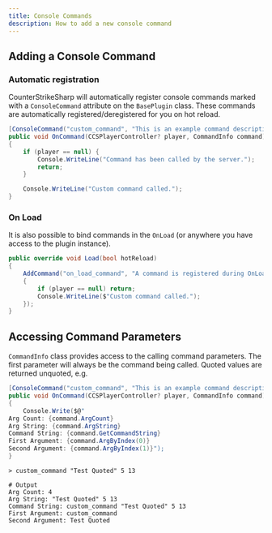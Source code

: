 ```yaml
---
title: Console Commands
description: How to add a new console command
---
```


## Adding a Console Command

### Automatic registration

CounterStrikeSharp will automatically register console commands marked with a `ConsoleCommand` attribute on the `BasePlugin` class. These commands are automatically registered/deregistered for you on hot reload.

```csharp
[ConsoleCommand("custom_command", "This is an example command description")]
public void OnCommand(CCSPlayerController? player, CommandInfo command)
{
    if (player == null) {
        Console.WriteLine("Command has been called by the server.");
        return;
    }

    Console.WriteLine("Custom command called.");
}
```

### On Load

It is also possible to bind commands in the `OnLoad` (or anywhere you have access to the plugin instance).

```csharp
public override void Load(bool hotReload)
{
    AddCommand("on_load_command", "A command is registered during OnLoad", (player, info) =>
    {
        if (player == null) return;
        Console.WriteLine($"Custom command called.");
    });
}
```

## Accessing Command Parameters

`CommandInfo` class provides access to the calling command parameters. The first parameter will always be the command being called. Quoted values are returned unquoted, e.g.

```csharp
[ConsoleCommand("custom_command", "This is an example command description")]
public void OnCommand(CCSPlayerController? player, CommandInfo command)
{
    Console.Write($@"
Arg Count: {command.ArgCount}
Arg String: {command.ArgString}
Command String: {command.GetCommandString}
First Argument: {command.ArgByIndex(0)}
Second Argument: {command.ArgByIndex(1)}");
}
```

```shell
> custom_command "Test Quoted" 5 13

# Output
Arg Count: 4
Arg String: "Test Quoted" 5 13
Command String: custom_command "Test Quoted" 5 13
First Argument: custom_command
Second Argument: Test Quoted
```
